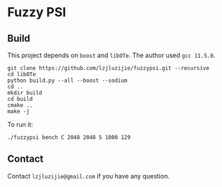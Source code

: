 # Fuzzy PSI

## Build

This project depends on `boost` and `libOTe`. The author used `gcc 11.5.0`.

```shell
git clone https://github.com/lzjluzijie/fuzzypsi.git --recursive
cd libOTe
python build.py --all --boost --sodium
cd .. 
mkdir build
cd build
cmake ..
make -j
```

To run it:

```shell
./fuzzypsi bench C 2048 2048 5 1000 129
```

## Contact

Contact `lzjluzijie@gmail.com` if you have any question.
